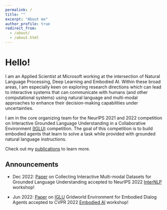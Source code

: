```yaml
---
permalink: /
title: ""
excerpt: "About me"
author_profile: true
redirect_from: 
  - /about/
  - /about.html
---
```




Hello!
======
I am an Applied Scientist at Microsoft working at the intersection of Natural Language Processing, Deep Learning and Embodied AI. Within these broad areas, I am especially keen on exploring research directions which can lead to interactive systems that can communicate with humans (and other computational systems) using natural language and multi-modal approaches to enhance their decision-making capabilities under uncertainties. 

I am in the core organizing team for the NeurIPS 2021 and 2022 competition on Interactive Grounded Language Understanding in a Collaborative Environment [(IGLU)](https://www.iglu-contest.net/) competition. The goal of this competition is to build embodied agents that learn to solve a task while provided with grounded natural language instructions.

Check out my [publications](https://shresh02.github.io/publications/) to learn more.


Announcements
------

* Dec 2022: [Paper](https://arxiv.org/pdf/2211.06552.pdf) on Collecting Interactive Multi-modal Datasets for Grounded Language Understanding accepted to NeurIPS 2022 [InterNLP](https://internlp.github.io/) workshop! 


* Jun 2022: [Paper](https://arxiv.org/pdf/2206.00142.pdf) on [IGLU](https://www.iglu-contest.net/) Gridworld Environment for Embodied Dialog Agents accepted to CVPR 2022 [Embodied AI](https://embodied-ai.org/) workshop!
